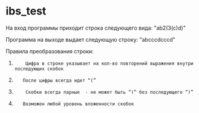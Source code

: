 # ibs_test
На вход программы приходит строка следующего вида:
"ab2(3(c)d)"

Программа на выходе выдает следующую строку:
"abcccdcccd"

Правила преобразования строки:
1.         Цифра в строке указывает на кол-во повторений выражения внутри последующих скобок
2.        После цифры всегда идет “(”
3.         Скобки всегда парные  - не может быть “(” без последующего “)”
4.        Возможен любой уровень вложенности скобок
